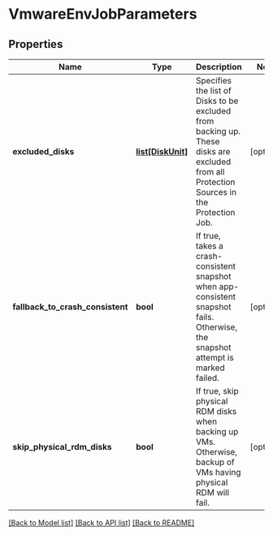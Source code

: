 # VmwareEnvJobParameters

## Properties
Name | Type | Description | Notes
------------ | ------------- | ------------- | -------------
**excluded_disks** | [**list[DiskUnit]**](DiskUnit.md) | Specifies the list of Disks to be excluded from backing up. These disks are excluded from all Protection Sources in the Protection Job. | [optional] 
**fallback_to_crash_consistent** | **bool** | If true, takes a crash-consistent snapshot when app-consistent snapshot fails. Otherwise, the snapshot attempt is marked failed. | [optional] 
**skip_physical_rdm_disks** | **bool** | If true, skip physical RDM disks when backing up VMs. Otherwise, backup of VMs having physical RDM will fail. | [optional] 

[[Back to Model list]](../README.md#documentation-for-models) [[Back to API list]](../README.md#documentation-for-api-endpoints) [[Back to README]](../README.md)


